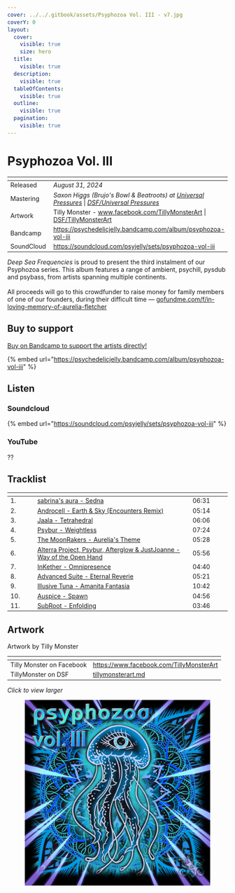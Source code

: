 ```yaml
---
cover: ../../.gitbook/assets/Psyphozoa Vol. III - v7.jpg
coverY: 0
layout:
  cover:
    visible: true
    size: hero
  title:
    visible: true
  description:
    visible: true
  tableOfContents:
    visible: true
  outline:
    visible: true
  pagination:
    visible: true
---
```


# Psyphozoa Vol. III

<table data-header-hidden><thead><tr><th width="132"></th><th></th></tr></thead><tbody><tr><td>Released</td><td><em>August 31, 2024</em></td></tr><tr><td>Mastering</td><td><em>Saxon Higgs (Brujo's Bowl &#x26; Beatroots) at</em> <a href="https://www.facebook.com/universalpressures"><em>Universal Pressures</em></a> | <a href="../../artists/mastering/universal-pressures.md"><em>DSF/Universal Pressures</em></a> </td></tr><tr><td>Artwork</td><td>Tilly Monster - <a href="https://www.facebook.com/TillyMonsterArt">www.facebook.com/TillyMonsterArt</a> | <a href="../../artists/graphic/tillymonsterart.md">DSF/TillyMonsterArt</a> </td></tr><tr><td>Bandcamp</td><td><a href="https://psychedelicjelly.bandcamp.com/album/psyphozoa-vol-iii">https://psychedelicjelly.bandcamp.com/album/psyphozoa-vol-iii</a> </td></tr><tr><td>SoundCloud</td><td><a href="https://soundcloud.com/psyjelly/sets/psyphozoa-vol-iii">https://soundcloud.com/psyjelly/sets/psyphozoa-vol-iii</a> </td></tr></tbody></table>

_Deep Sea Frequencies_ is proud to present the third instalment of our Psyphozoa series. This album features a range of ambient, psychill, pysdub and psybass, from artists spanning multiple continents.\
\
All proceeds will go to this crowdfunder to raise money for family members of one of our founders, during their difficult time — [gofundme.com/f/in-loving-memory-of-aurelia-fletcher](https://www.gofundme.com/f/in-loving-memory-of-aurelia-fletcher/cl/s?lang=en_GB\&utm_campaign=fp_sharesheet\&utm_medium=customer\&utm_source=copy_link\&attribution_id=sl%3Aeccd2248-a8c0-4580-8d90-565424ec7aa9)&#x20;

## Buy to support

[Buy on Bandcamp to support the artists directly!](https://psychedelicjelly.bandcamp.com/album/psyphozoa-vol-iii)&#x20;

{% embed url="https://psychedelicjelly.bandcamp.com/album/psyphozoa-vol-iii" %}

## Listen

### Soundcloud

{% embed url="https://soundcloud.com/psyjelly/sets/psyphozoa-vol-iii" %}

### YouTube

??&#x20;

## Tracklist

<table data-header-hidden><thead><tr><th width="49"></th><th width="354"></th><th width="75"></th></tr></thead><tbody><tr><td>1.</td><td><a href="https://psychedelicjelly.bandcamp.com/track/sedna">sabrina's aura - Sedna</a> </td><td>06:31</td></tr><tr><td>2.</td><td><a href="https://psychedelicjelly.bandcamp.com/track/earth-sky-encounters-remix">Androcell - Earth &#x26; Sky (Encounters Remix)</a> </td><td>05:14</td></tr><tr><td>3.</td><td><a href="https://psychedelicjelly.bandcamp.com/track/tetrahedral">Jaala - Tetrahedral</a> </td><td>06:06</td></tr><tr><td>4.</td><td><a href="https://psychedelicjelly.bandcamp.com/track/weightless">Psybur - Weightless</a> </td><td>07:24</td></tr><tr><td>5.</td><td><a href="https://psychedelicjelly.bandcamp.com/track/aurelias-theme">The MoonRakers - Aurelia's Theme</a> </td><td>05:28</td></tr><tr><td>6.</td><td><a href="https://psychedelicjelly.bandcamp.com/track/way-of-the-open-hand">Alterra Project, Psybur, Afterglow &#x26; JustJoanne - Way of the Open Hand</a> </td><td>05:56</td></tr><tr><td>7.</td><td><a href="https://psychedelicjelly.bandcamp.com/track/omnipresence">InKether - Omnipresence</a> </td><td>04:40</td></tr><tr><td>8.</td><td><a href="https://psychedelicjelly.bandcamp.com/track/eternal-reverie">Advanced Suite - Eternal Reverie</a> </td><td>05:21</td></tr><tr><td>9.</td><td><a href="https://psychedelicjelly.bandcamp.com/track/amanita-fantasia">Illusive Tuna - Amanita Fantasia</a> </td><td>10:42</td></tr><tr><td>10.</td><td><a href="https://psychedelicjelly.bandcamp.com/track/spawn">Auspice - Spawn</a> </td><td>04:56</td></tr><tr><td>11.</td><td><a href="https://psychedelicjelly.bandcamp.com/track/enfolding">SubRoot - Enfolding</a> </td><td>03:46</td></tr></tbody></table>

## Artwork

Artwork by Tilly Monster&#x20;

<table data-card-size="large" data-view="cards"><thead><tr><th></th><th data-hidden data-card-target data-type="content-ref"></th></tr></thead><tbody><tr><td>Tilly Monster on Facebook</td><td><a href="https://www.facebook.com/TillyMonsterArt">https://www.facebook.com/TillyMonsterArt</a></td></tr><tr><td>TillyMonster on DSF</td><td><a href="../../artists/graphic/tillymonsterart.md">tillymonsterart.md</a></td></tr></tbody></table>

_Click to view larger_

<figure><img src="../../.gitbook/assets/Psyphozoa Vol. III - v7.jpg" alt=""><figcaption></figcaption></figure>
